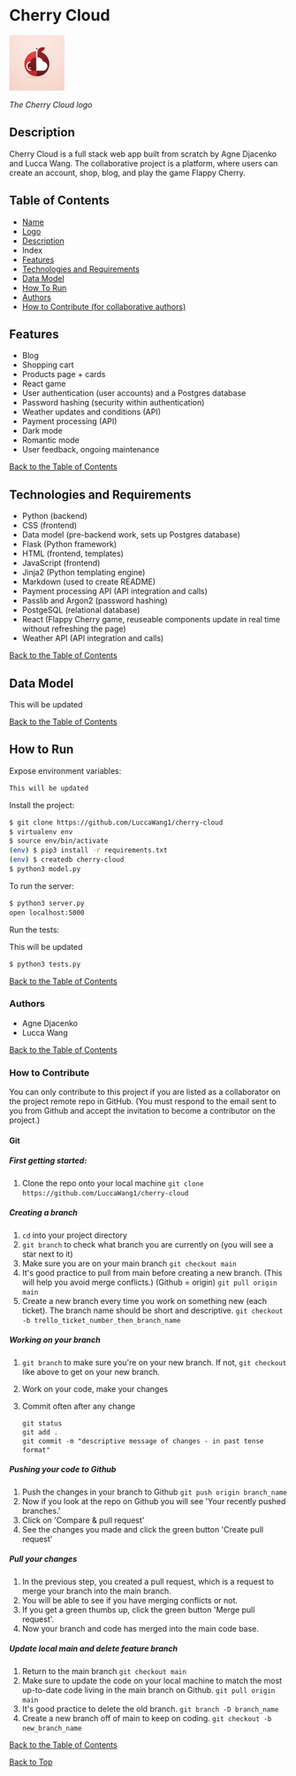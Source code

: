 <a name="top"></a>

# Cherry Cloud

<img src="/static/images/cherry.webp" alt="Cherry Logo" width="100px" height="100px" />

_The Cherry Cloud logo_

<a name="desc"></a>

## Description

Cherry Cloud is a full stack web app built from scratch by Agne Djacenko and Lucca Wang. The collaborative project is a platform, where users can create an account, shop, blog, and play the game Flappy Cherry.

<a name="index"></a>

## Table of Contents

- [Name](#top)
- [Logo](#top)
- [Description](#desc)
- Index
- [Features](#features)
- [Technologies and Requirements](#tech)
- [Data Model](#model)
- [How To Run](#run)
- [Authors](#authors)
- [How to Contribute (for collaborative authors)](#contribute)

<a name="features"></a>

## Features

- Blog
- Shopping cart
- Products page + cards
- React game
- User authentication (user accounts) and a Postgres database
- Password hashing (security within authentication)
- Weather updates and conditions (API)
- Payment processing (API)
- Dark mode
- Romantic mode
- User feedback, ongoing maintenance

[Back to the Table of Contents](#index)

<a name="tech"></a>

## Technologies and Requirements

- Python (backend)
- CSS (frontend)
- Data model (pre-backend work, sets up Postgres database)
- Flask (Python framework)
- HTML (frontend, templates)
- JavaScript (frontend)
- Jinja2 (Python templating engine)
- Markdown (used to create README)
- Payment processing API (API integration and calls)
- Passlib and Argon2 (password hashing)
- PostgeSQL (relational database)
- React (Flappy Cherry game, reuseable components update in real time without refreshing the page)
- Weather API (API integration and calls)

[Back to the Table of Contents](#index)

<a name="model"></a>

## Data Model

This will be updated

[Back to the Table of Contents](#index)
<a name="run"></a>

## How to Run

Expose environment variables:

```bash
This will be updated
```

Install the project:

```bash
$ git clone https://github.com/LuccaWang1/cherry-cloud
$ virtualenv env
$ source env/bin/activate
(env) $ pip3 install -r requirements.txt
(env) $ createdb cherry-cloud
$ python3 model.py
```

To run the server:

```bash
$ python3 server.py
open localhost:5000
```

Run the tests:

This will be updated

```bash
$ python3 tests.py
```

[Back to the Table of Contents](#index)

<a name="authors"></a>

### Authors

- Agne Djacenko
- Lucca Wang

[Back to the Table of Contents](#index)

<a name="contribute"></a>

### How to Contribute

You can only contribute to this project if you are listed as a collaborator on the project remote repo in GitHub. (You must respond to the email sent to you from Github and accept the invitation to become a contributor on the project.)

#### Git

##### First getting started:

1. Clone the repo onto your local machine
   `git clone https://github.com/LuccaWang1/cherry-cloud`

##### Creating a branch

1. `cd` into your project directory
2. `git branch` to check what branch you are currently on (you will see a star next to it)
3. Make sure you are on your main branch
   `git checkout main`
4. It's good practice to pull from main before creating a new branch. (This will help you avoid merge conflicts.) (Github = origin)
   `git pull origin main`
5. Create a new branch every time you work on something new (each ticket). The branch name should be short and descriptive.
   `git checkout -b trello_ticket_number_then_branch_name`

##### Working on your branch

1. `git branch` to make sure you're on your new branch. If not, `git checkout` like above to get on your new branch.
2. Work on your code, make your changes
3. Commit often after any change

   ```
   git status
   git add .
   git commit -m "descriptive message of changes - in past tense format"
   ```

##### Pushing your code to Github

1. Push the changes in your branch to Github
   `git push origin branch_name`
2. Now if you look at the repo on Github you will see 'Your recently pushed branches.'
3. Click on 'Compare & pull request'
4. See the changes you made and click the green button 'Create pull request'

##### Pull your changes

1. In the previous step, you created a pull request, which is a request to merge your branch into the main branch.
2. You will be able to see if you have merging conflicts or not.
3. If you get a green thumbs up, click the green button 'Merge pull request'.
4. Now your branch and code has merged into the main code base.

##### Update local main and delete feature branch

1. Return to the main branch
   `git checkout main`
2. Make sure to update the code on your local machine to match the most up-to-date code living in the main branch on Github.
   `git pull origin main`
3. It's good practice to delete the old branch.
   `git branch -D branch_name`
4. Create a new branch off of main to keep on coding.
   `git checkout -b new_branch_name`

[Back to the Table of Contents](#index)

[Back to Top](#top)
